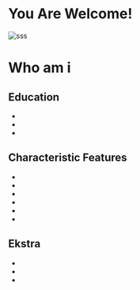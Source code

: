 # You Are Welcome!
![sss](https://media.giphy.com/media/Vbtc9VG51NtzT1Qnv1/giphy.gif?style=margin-left:50px)

# Who am i
## Education
* 
* 
* 

## Characteristic Features 
* 
* 
* 
* 
* 
* 


## Ekstra
* 
* 
* 
